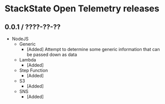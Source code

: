 # StackState Open Telemetry releases

## 0.0.1 / ????-??-??

* NodeJS
  * Generic
    * [Added] Attempt to determine some generic information that can be passed down as data
  * Lambda
    * [Added] 
  * Step Function
    * [Added]
  * S3
    * [Added]
  * SNS
    * [Added]